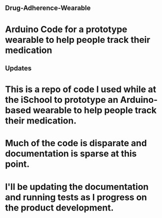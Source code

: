 ## Drug-Adherence-Wearable
# Arduino Code for a prototype wearable to help people track their medication

## Updates
# This is a repo of code I used while at the iSchool to prototype an Arduino-based wearable to help people track their medication.
# Much of the code is disparate and documentation is sparse at this point.
# I'll be updating the documentation and running tests as I progress on the product development.
